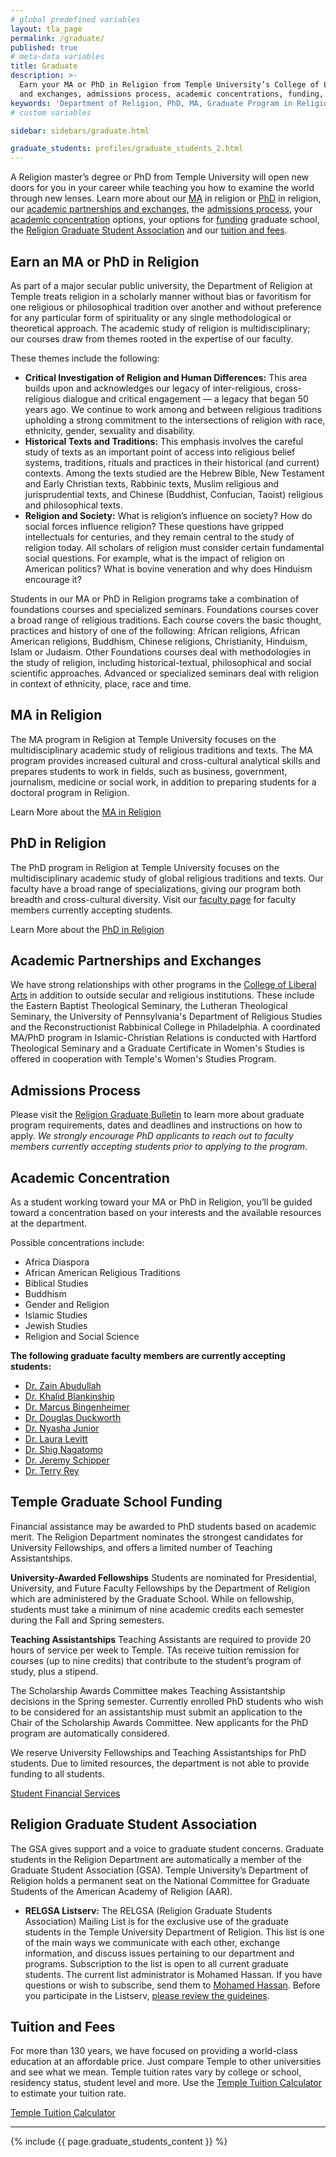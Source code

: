```yaml
---
# global predefined variables
layout: tla_page
permalink: /graduate/
published: true
# meta-data variables
title: Graduate
description: >-
  Earn your MA or PhD in Religion from Temple University’s College of Liberal Arts. Learn about our academic partnerships
  and exchanges, admissions process, academic concentrations, funding, tuition and fees, and the Graduate Student Association.
keywords: 'Department of Religion, PhD, MA, Graduate Program in Religion, admissions, graduate funding, tuition, graduate student association'
# custom variables

sidebar: sidebars/graduate.html

graduate_students: profiles/graduate_students_2.html
---
```

A Religion master’s degree or PhD from Temple University will open new doors for you in your career while teaching you how to examine the world through new lenses. Learn more about our [MA](#ma-in-religion) in religion or [PhD](#phd-in-religion) in religion, our [academic partnerships and exchanges](#academic-partnerships-and-exchanges), the [admissions process](#admissions-process), your [academic concentration](#academic-concentration) options, your options for [funding](#temple-graduate-school-funding) graduate school, the [Religion Graduate Student Association](#religion-graduate-student-association) and our [tuition and fees](#tuition-and-fees).

## Earn an MA or PhD in Religion
As part of a major secular public university, the Department of Religion at Temple treats religion in a scholarly manner without bias or favoritism for one religious or philosophical tradition over another and without preference for any particular form of spirituality or any single methodological or theoretical approach. The academic study of religion is multidisciplinary; our courses draw from themes rooted in the expertise of our faculty.

These themes include the following:

- **Critical Investigation of Religion and Human Differences:** This area builds upon and acknowledges our legacy of inter-religious, cross-religious dialogue and critical engagement — a legacy that began 50 years ago. We continue to work among and between religious traditions upholding a strong commitment to the intersections of religion with race, ethnicity, gender, sexuality and disability.
- **Historical Texts and Traditions:** This emphasis involves the careful study of texts as an important point of access into religious belief systems, traditions, rituals and practices in their historical (and current) contexts. Among the texts studied are the Hebrew Bible, New Testament and Early Christian texts, Rabbinic texts, Muslim religious and jurisprudential texts, and Chinese (Buddhist, Confucian, Taoist) religious and philosophical texts.
- **Religion and Society:** What is religion’s influence on society? How do social forces influence religion? These questions have gripped intellectuals for centuries, and they remain central to the study of religion today. All scholars of religion must consider certain fundamental social questions. For example, what is the impact of religion on American politics? What is bovine veneration and why does Hinduism encourage it?

Students in our MA or PhD in Religion programs take a combination of foundations courses and specialized seminars. Foundations courses cover a broad range of religious traditions. Each course covers the basic thought, practices and history of one of the following: African religions, African American religions, Buddhism, Chinese religions, Christianity, Hinduism, Islam or Judaism. Other Foundations courses deal with methodologies in the study of religion, including historical-textual, philosophical and social scientific approaches. Advanced or specialized seminars deal with religion in context of ethnicity, place, race and time.

## MA in Religion
The MA program in Religion at Temple University focuses on the multidisciplinary academic study of religious traditions and texts. The MA program provides increased cultural and cross-cultural analytical skills and prepares students to work in fields, such as business, government, journalism, medicine or social work, in addition to preparing students for a doctoral program in Religion.

Learn More about the [MA in Religion](http://bulletin.temple.edu/graduate/scd/cla/religion-ma/)

## PhD in Religion
The PhD program in Religion at Temple University focuses on the multidisciplinary academic study of global religious traditions and texts. Our faculty have a broad range of specializations, giving our program both breadth and cross-cultural diversity. Visit our [faculty page](http://www.cla.temple.edu/religion/faculty/) for faculty members currently accepting students.

Learn More about the [PhD in Religion](http://bulletin.temple.edu/graduate/scd/cla/religion-phd/#text)

## Academic Partnerships and Exchanges
We have strong relationships with other programs in the [College of Liberal Arts](https://liberalarts.temple.edu/) in addition to outside secular and religious institutions. These include the Eastern Baptist Theological Seminary, the Lutheran Theological Seminary, the University of Pennsylvania's Department of Religious Studies and the Reconstructionist Rabbinical College in Philadelphia. A coordinated MA/PhD program in Islamic-Christian Relations is conducted with Hartford Theological Seminary and a Graduate Certificate in Women's Studies is offered in cooperation with Temple's Women's Studies Program.

## Admissions Process
Please visit the [Religion Graduate Bulletin](http://bulletin.temple.edu/graduate/scd/cla/religion-ma/#admissiontext) to learn more about graduate program requirements, dates and deadlines and instructions on how to apply.  _We strongly encourage PhD applicants to reach out to faculty members currently accepting students prior to applying to the program_.

## Academic Concentration
As a student working toward your MA or PhD in Religion, you’ll be guided toward a concentration based on your interests and the available resources at the department.

Possible concentrations include:
- Africa Diaspora
- African American Religious Traditions
- Biblical Studies
- Buddhism
- Gender and Religion
- Islamic Studies
- Jewish Studies
- Religion and Social Science

**The following graduate faculty members are currently accepting students:**  
- [Dr. Zain Abudullah](https://liberalarts.temple.edu/academics/faculty/abdullah-zain)
- [Dr. Khalid Blankinship](https://liberalarts.temple.edu/academics/faculty/blankinship-khalid-y)
- [Dr. Marcus Bingenheimer](https://liberalarts.temple.edu/academics/faculty/bingenheimer-marcus)  
- [Dr. Douglas Duckworth](https://liberalarts.temple.edu/academics/faculty/duckworth-douglas)  
- [Dr. Nyasha Junior](https://liberalarts.temple.edu/academics/faculty/junior-nyasha)
- [Dr. Laura Levitt](https://liberalarts.temple.edu/academics/faculty/levitt-laura)  
- [Dr. Shig Nagatomo](https://liberalarts.temple.edu/academics/faculty/nagatomo-shigenori)
- [Dr. Jeremy Schipper](https://liberalarts.temple.edu/academics/faculty/schipper-jeremy)  
- [Dr. Terry Rey](https://liberalarts.temple.edu/academics/faculty/rey-terry)

## Temple Graduate School Funding
Financial assistance may be awarded to PhD students based on academic merit.  The Religion Department nominates the strongest candidates for University Fellowships, and offers a limited number of Teaching Assistantships.

**University-Awarded Fellowships**
Students are nominated for Presidential, University, and Future Faculty Fellowships by the Department of Religion which are administered by the Graduate School. While on fellowship, students must take a minimum of nine academic credits each semester during the Fall and Spring semesters.  

**Teaching Assistantships**
Teaching Assistants are required to provide 20 hours of service per week to Temple. TAs receive tuition remission for courses (up to nine credits) that contribute to the student’s program of study, plus a stipend.
 
The Scholarship Awards Committee makes Teaching Assistantship decisions in the Spring semester.  Currently enrolled PhD students who wish to be considered for an assistantship must submit an application to the Chair of the Scholarship Awards Committee. New applicants for the PhD program are automatically considered.

We reserve University Fellowships and Teaching Assistantships for PhD students. Due to limited resources, the department is not able to provide funding to all students.

[Student Financial Services](http://www.temple.edu/grad/finances/index.htm)

## Religion Graduate Student Association
The GSA gives support and a voice to graduate student concerns. Graduate students in the Religion Department are automatically a member of the Graduate Student Association (GSA). Temple University’s Department of Religion holds a permanent seat on the National Committee for Graduate Students of the American Academy of Religion (AAR).

- **RELGSA Listserv:** The RELGSA (Religion Graduate Students Association) Mailing List is for the exclusive use of the graduate students in the Temple University Department of Religion. This list is one of the main ways we communicate with each other, exchange information, and discuss issues pertaining to our department and programs. Subscription to the list is open to all current graduate students. The current list administrator is Mohamed Hassan. If you have questions or wish to subscribe, send them to [Mohamed Hassan](mailto:mhassan@temple.edu). Before you participate in the Listserv, [please review the guideines](http://www.cla.temple.edu/religion/media/RELGSA-Guidelines.pdf).

## Tuition and Fees
For more than 130 years, we have focused on providing a world-class education at an affordable price. Just compare Temple to other universities and see what we mean. Temple tuition rates vary by college or school, residency status, student level and more. Use the [Temple Tuition Calculator](https://bursar.temple.edu/tuition-and-fees/tuition-rates) to estimate your tuition rate.

[Temple Tuition Calculator](https://bursar.temple.edu/tuition-and-fees/tuition-rates)

___

{% include {{ page.graduate_students_content }} %}
